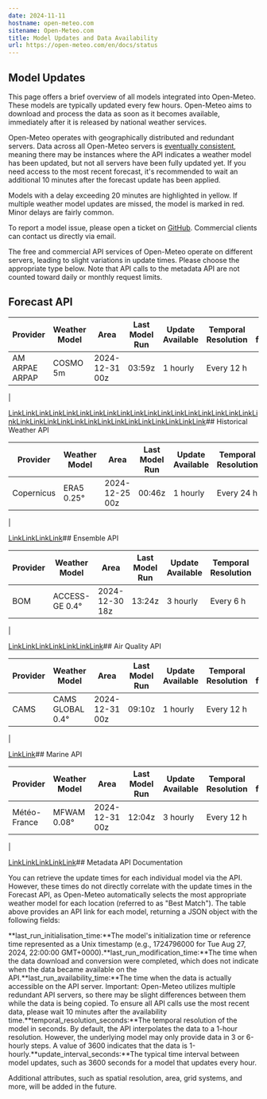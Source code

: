 ```yaml
---
date: 2024-11-11
hostname: open-meteo.com
sitename: Open-Meteo.com
title: Model Updates and Data Availability
url: https://open-meteo.com/en/docs/status
---
```


## Model Updates

This page offers a brief overview of all models integrated into Open-Meteo. These models are typically updated every few hours. Open-Meteo aims to download and process the data as soon as it becomes available, immediately after it is released by national weather services.

Open-Meteo operates with geographically distributed and redundant servers. Data across all
Open-Meteo servers is [eventually consistent](https://en.wikipedia.org/wiki/Eventual_consistency), meaning there may be instances where the API indicates a weather model has been updated,
but not all servers have been fully updated yet. If you need access to the most recent
forecast, it's recommended to wait an additional 10 minutes after the forecast update has
been applied.

Models with a delay exceeding 20 minutes are highlighted in yellow. If multiple weather model updates are missed, the model is marked in red. Minor delays are fairly common.

To report a model issue, please open a ticket on [GitHub](https://github.com/open-meteo/open-meteo/issues). Commercial clients can contact us directly via email.

The free and commercial API services of Open-Meteo operate on different servers, leading to slight variations in update times. Please choose the appropriate type below. Note that API calls to the metadata API are not counted toward daily or monthly request limits.

## Forecast API

| Provider | Weather Model | Area | Last Model Run | Update Available | Temporal Resolution | Update frequency | API |
|---|---|---|---|---|---|---|---|
| AM ARPAE ARPAP | COSMO 5m | 2024-12-31 00z | 03:59z | 1 hourly | Every 12 h |
|

[Link](https://api.open-meteo.com/data/arpae_cosmo_2i/static/meta.json)[Link](https://api.open-meteo.com/data/bom_access_global/static/meta.json)[Link](https://api.open-meteo.com/data/cma_grapes_global/static/meta.json)[Link](https://api.open-meteo.com/data/cmc_gem_gdps/static/meta.json)[Link](https://api.open-meteo.com/data/cmc_gem_rdps/static/meta.json)[Link](https://api.open-meteo.com/data/cmc_gem_hrdps/static/meta.json)[Link](https://api.open-meteo.com/data/dmi_harmonie_arome_europe/static/meta.json)[Link](https://api.open-meteo.com/data/dwd_icon/static/meta.json)[Link](https://api.open-meteo.com/data/dwd_icon_eu/static/meta.json)[Link](https://api.open-meteo.com/data/dwd_icon_d2/static/meta.json)[Link](https://api.open-meteo.com/data/dwd_icon_d2_15min/static/meta.json)[Link](https://api.open-meteo.com/data/ecmwf_aifs025/static/meta.json)[Link](https://api.open-meteo.com/data/ecmwf_ifs025/static/meta.json)[Link](https://api.open-meteo.com/data/jma_gsm/static/meta.json)[Link](https://api.open-meteo.com/data/jma_msm/static/meta.json)[Link](https://api.open-meteo.com/data/knmi_harmonie_arome_europe/static/meta.json)[Link](https://api.open-meteo.com/data/knmi_harmonie_arome_netherlands/static/meta.json)[Link](https://api.open-meteo.com/data/meteofrance_arpege_world025/static/meta.json)[Link](https://api.open-meteo.com/data/meteofrance_arpege_europe/static/meta.json)[Link](https://api.open-meteo.com/data/meteofrance_arpege_europe_probabilities/static/meta.json)[Link](https://api.open-meteo.com/data/meteofrance_arome_france_hd/static/meta.json)[Link](https://api.open-meteo.com/data/meteofrance_arome_france_hd_15min/static/meta.json)[Link](https://api.open-meteo.com/data/meteofrance_arome_france0025/static/meta.json)[Link](https://api.open-meteo.com/data/meteofrance_arome_france0025_15min/static/meta.json)[Link](https://api.open-meteo.com/data/metno_nordic_pp/static/meta.json)[Link](https://api.open-meteo.com/data/ncep_gfs013/static/meta.json)[Link](https://api.open-meteo.com/data/ncep_gfs025/static/meta.json)[Link](https://api.open-meteo.com/data/ncep_gfs_graphcast025/static/meta.json)[Link](https://api.open-meteo.com/data/ncep_nbm_conus/static/meta.json)[Link](https://api.open-meteo.com/data/ncep_hrrr_conus/static/meta.json)[Link](https://api.open-meteo.com/data/ncep_hrrr_conus_15min/static/meta.json)[Link](https://api.open-meteo.com/data/ukmo_global_deterministic_10km/static/meta.json)[Link](https://api.open-meteo.com/data/ukmo_uk_deterministic_2km/static/meta.json)## Historical Weather API

| Provider | Weather Model | Area | Last Model Run | Update Available | Temporal Resolution | Update frequency | API |
|---|---|---|---|---|---|---|---|
| Copernicus | ERA5 0.25° | 2024-12-25 00z | 00:46z | 1 hourly | Every 24 h |
|

[Link](https://archive-api.open-meteo.com/data/copernicus_era5_land/static/meta.json)[Link](https://archive-api.open-meteo.com/data/copernicus_era5_ensemble/static/meta.json)[Link](https://archive-api.open-meteo.com/data/ecmwf_ifs/static/meta.json)[Link](https://archive-api.open-meteo.com/data/ecmwf_ifs_analysis_long_window/static/meta.json)## Ensemble API

| Provider | Weather Model | Area | Last Model Run | Update Available | Temporal Resolution | Update frequency | API |
|---|---|---|---|---|---|---|---|
| BOM | ACCESS-GE 0.4° | 2024-12-30 18z | 13:24z | 3 hourly | Every 6 h |
|

[Link](https://ensemble-api.open-meteo.com/data/cmc_gem_geps/static/meta.json)[Link](https://ensemble-api.open-meteo.com/data/dwd_icon_eps/static/meta.json)[Link](https://ensemble-api.open-meteo.com/data/dwd_icon_eu_eps/static/meta.json)[Link](https://ensemble-api.open-meteo.com/data/dwd_icon_d2_eps/static/meta.json)[Link](https://ensemble-api.open-meteo.com/data/ecmwf_ifs025_ensemble/static/meta.json)[Link](https://ensemble-api.open-meteo.com/data/ncep_gefs025/static/meta.json)[Link](https://ensemble-api.open-meteo.com/data/ncep_gefs05/static/meta.json)## Air Quality API

| Provider | Weather Model | Area | Last Model Run | Update Available | Temporal Resolution | Update frequency | API |
|---|---|---|---|---|---|---|---|
| CAMS | CAMS GLOBAL 0.4° | 2024-12-31 00z | 09:10z | 1 hourly | Every 12 h |
|

[Link](https://air-quality-api.open-meteo.com/data/cams_europe/static/meta.json)[Link](https://air-quality-api.open-meteo.com/data/cams_global_greenhouse_gases/static/meta.json)## Marine API

| Provider | Weather Model | Area | Last Model Run | Update Available | Temporal Resolution | Update frequency | API |
|---|---|---|---|---|---|---|---|
| Météo-France | MFWAM 0.08° | 2024-12-31 00z | 12:04z | 3 hourly | Every 12 h |
|

[Link](https://marine-api.open-meteo.com/data/meteofrance_currents/static/meta.json)[Link](https://marine-api.open-meteo.com/data/ecmwf_wam025/static/meta.json)[Link](https://marine-api.open-meteo.com/data/ncep_gfswave025/static/meta.json)[Link](https://marine-api.open-meteo.com/data/ncep_gfswave016/static/meta.json)[Link](https://marine-api.open-meteo.com/data/copernicus_era5_ocean/static/meta.json)## Metadata API Documentation

You can retrieve the update times for each individual model via the API. However, these times do not directly correlate with the update times in the Forecast API, as Open-Meteo automatically selects the most appropriate weather model for each location (referred to as "Best Match"). The table above provides an API link for each model, returning a JSON object with the following fields:

**last_run_initialisation_time:**The model's initialization time or reference time represented as a Unix timestamp (e.g., 1724796000 for Tue Aug 27, 2024, 22:00:00 GMT+0000).**last_run_modification_time:**The time when the data download and conversion were completed, which does not indicate when the data became available on the API.**last_run_availability_time:**The time when the data is actually accessible on the API server. Important: Open-Meteo utilizes multiple redundant API servers, so there may be slight differences between them while the data is being copied. To ensure all API calls use the most recent data, please wait 10 minutes after the availability time.**temporal_resolution_seconds:**The temporal resolution of the model in seconds. By default, the API interpolates the data to a 1-hour resolution. However, the underlying model may only provide data in 3 or 6-hourly steps. A value of 3600 indicates that the data is 1-hourly.**update_interval_seconds:**The typical time interval between model updates, such as 3600 seconds for a model that updates every hour.

Additional attributes, such as spatial resolution, area, grid systems, and more, will be added in the future.